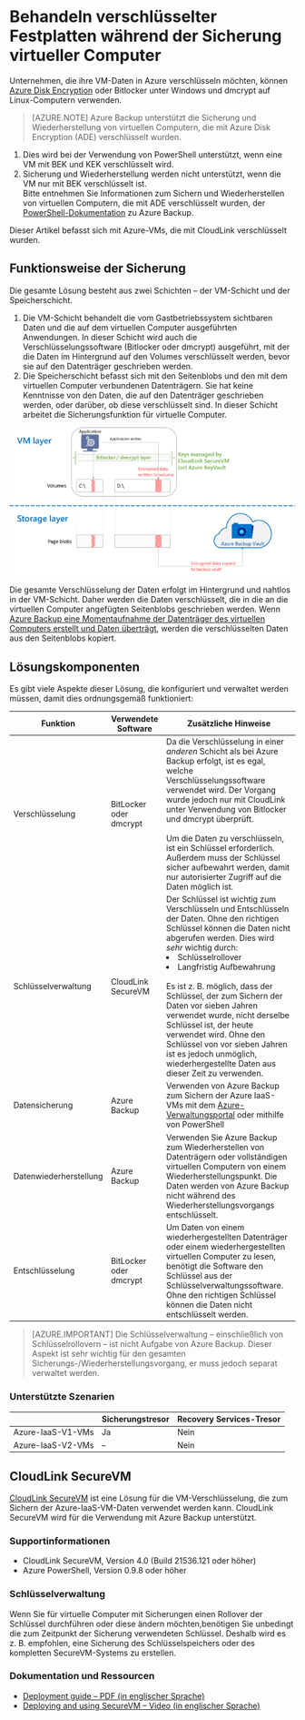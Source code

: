 <properties
   pageTitle="Azure Backup – Sicherung von Azure IaaS-VMs mit verschlüsselten Datenträgern | Microsoft Azure"
   description="Erfahren Sie, wie Azure Backup Daten behandelt, die während der IaaS-VM-Sicherung mit BitLocker oder dmcrypt verschlüsselt wurden. Dieser Artikel behandelt die Unterschiede bei der Sicherung und Wiederherstellung, wenn verschlüsselte Datenträger verwendet werden."
   services="backup"
   documentationCenter=""
   authors="pallavijoshi"
   manager="vijayts"
   editor=""/>
<tags
   ms.service="backup"
   ms.devlang="na"
   ms.topic="article"
   ms.tgt_pltfrm="na"
   ms.workload="storage-backup-recovery"
   ms.date="08/16/2016"
   ms.author="markgal; jimpark; trinadhk"/>

# Behandeln verschlüsselter Festplatten während der Sicherung virtueller Computer

Unternehmen, die ihre VM-Daten in Azure verschlüsseln möchten, können [Azure Disk Encryption](../security/azure-security-disk-encryption.md) oder Bitlocker unter Windows und dmcrypt auf Linux-Computern verwenden.

> [AZURE.NOTE]  Azure Backup unterstützt die Sicherung und Wiederherstellung von virtuellen Computern, die mit Azure Disk Encryption (ADE) verschlüsselt wurden. <br>
1. Dies wird bei der Verwendung von PowerShell unterstützt, wenn eine VM mit BEK und KEK verschlüsselt wird. <br>
2. Sicherung und Wiederherstellung werden nicht unterstützt, wenn die VM nur mit BEK verschlüsselt ist. <br> Bitte entnehmen Sie Informationen zum Sichern und Wiederherstellen von virtuellen Computern, die mit ADE verschlüsselt wurden, der [PowerShell-Dokumentation](backup-azure-vms-automation.md) zu Azure Backup.

Dieser Artikel befasst sich mit Azure-VMs, die mit CloudLink verschlüsselt wurden.

## Funktionsweise der Sicherung

Die gesamte Lösung besteht aus zwei Schichten – der VM-Schicht und der Speicherschicht.

1. Die VM-Schicht behandelt die vom Gastbetriebssystem sichtbaren Daten und die auf dem virtuellen Computer ausgeführten Anwendungen. In dieser Schicht wird auch die Verschlüsselungssoftware (Bitlocker oder dmcrypt) ausgeführt, mit der die Daten im Hintergrund auf den Volumes verschlüsselt werden, bevor sie auf den Datenträger geschrieben werden.
2. Die Speicherschicht befasst sich mit den Seitenblobs und den mit dem virtuellen Computer verbundenen Datenträgern. Sie hat keine Kenntnisse von den Daten, die auf den Datenträger geschrieben werden, oder darüber, ob diese verschlüsselt sind. In dieser Schicht arbeitet die Sicherungsfunktion für virtuelle Computer.

![Gemeinsamer Einsatz von Bitlocker-Verschlüsselung und Azure-VM-Sicherung](./media/backup-azure-vms-encryption/how-it-works.png)

Die gesamte Verschlüsselung der Daten erfolgt im Hintergrund und nahtlos in der VM-Schicht. Daher werden die Daten verschlüsselt, die in die an die virtuellen Computer angefügten Seitenblobs geschrieben werden. Wenn [Azure Backup eine Momentaufnahme der Datenträger des virtuellen Computers erstellt und Daten überträgt](backup-azure-vms-introduction.md#how-does-azure-back-up-virtual-machines), werden die verschlüsselten Daten aus den Seitenblobs kopiert.

## Lösungskomponenten

Es gibt viele Aspekte dieser Lösung, die konfiguriert und verwaltet werden müssen, damit dies ordnungsgemäß funktioniert:

| Funktion | Verwendete Software | Zusätzliche Hinweise |
| -------- | ------------- | ------- |
| Verschlüsselung | BitLocker oder dmcrypt | Da die Verschlüsselung in einer *anderen* Schicht als bei Azure Backup erfolgt, ist es egal, welche Verschlüsselungssoftware verwendet wird. Der Vorgang wurde jedoch nur mit CloudLink unter Verwendung von Bitlocker und dmcrypt überprüft.<br><br> Um die Daten zu verschlüsseln, ist ein Schlüssel erforderlich. Außerdem muss der Schlüssel sicher aufbewahrt werden, damit nur autorisierter Zugriff auf die Daten möglich ist. |
| Schlüsselverwaltung | CloudLink SecureVM | Der Schlüssel ist wichtig zum Verschlüsseln und Entschlüsseln der Daten. Ohne den richtigen Schlüssel können die Daten nicht abgerufen werden. Dies wird *sehr* wichtig durch:<br><li>Schlüsselrollover<li>Langfristig Aufbewahrung<br><br>Es ist z. B. möglich, dass der Schlüssel, der zum Sichern der Daten vor sieben Jahren verwendet wurde, nicht derselbe Schlüssel ist, der heute verwendet wird. Ohne den Schlüssel von vor sieben Jahren ist es jedoch unmöglich, wiederhergestellte Daten aus dieser Zeit zu verwenden.|
| Datensicherung | Azure Backup | Verwenden von Azure Backup zum Sichern der Azure IaaS-VMs mit dem [Azure-Verwaltungsportal](http://manage.windowsazure.com) oder mithilfe von PowerShell |
| Datenwiederherstellung | Azure Backup | Verwenden Sie Azure Backup zum Wiederherstellen von Datenträgern oder vollständigen virtuellen Computern von einem Wiederherstellungspunkt. Die Daten werden von Azure Backup nicht während des Wiederherstellungsvorgangs entschlüsselt.|
| Entschlüsselung | BitLocker oder dmcrypt | Um Daten von einem wiederhergestellten Datenträger oder einem wiederhergestellten virtuellen Computer zu lesen, benötigt die Software den Schlüssel aus der Schlüsselverwaltungssoftware. Ohne den richtigen Schlüssel können die Daten nicht entschlüsselt werden. |

> [AZURE.IMPORTANT]  Die Schlüsselverwaltung – einschließlich von Schlüsselrollovern – ist nicht Aufgabe von Azure Backup. Dieser Aspekt ist sehr wichtig für den gesamten Sicherungs-/Wiederherstellungsvorgang, er muss jedoch separat verwaltet werden.

### Unterstützte Szenarien


| &nbsp; | Sicherungstresor | Recovery Services-Tresor |
| :-- | :-- | :-- |
| Azure-IaaS-V1-VMs | Ja | Nein |
| Azure-IaaS-V2-VMs | – | Nein |


## CloudLink SecureVM

[CloudLink SecureVM](http://www.cloudlinktech.com/choose-your-cloud/microsoft-azure/) ist eine Lösung für die VM-Verschlüsselung, die zum Sichern der Azure-IaaS-VM-Daten verwendet werden kann. CloudLink SecureVM wird für die Verwendung mit Azure Backup unterstützt.

### Supportinformationen

- CloudLink SecureVM, Version 4.0 (Build 21536.121 oder höher)
- Azure PowerShell, Version 0.9.8 oder höher

### Schlüsselverwaltung

Wenn Sie für virtuelle Computer mit Sicherungen einen Rollover der Schlüssel durchführen oder diese ändern möchten,benötigen Sie unbedingt die zum Zeitpunkt der Sicherung verwendeten Schlüssel. Deshalb wird es z. B. empfohlen, eine Sicherung des Schlüsselspeichers oder des kompletten SecureVM-Systems zu erstellen.

### Dokumentation und Ressourcen

- [Deployment guide – PDF (in englischer Sprache)](http://www.cloudlinktech.com/Azure/CL_SecureVM_4_0_DG_EMC_Azure_R2.pdf)
- [Deploying and using SecureVM – Video (in englischer Sprache)](https://www.youtube.com/watch?v=8AIRe92UDNg)

<!---HONumber=AcomDC_0817_2016-->